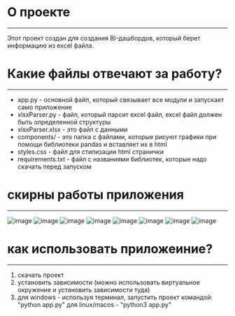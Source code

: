 # О проекте
---
Этот проект создан для создания BI-дашбордов, который берет информацию из excel файла. 

# Какие файлы отвечают за работу?
---
* app.py - основной файл, который связывает все модули и запускает само приложение
* xlsxParser.py - файл, который парсит excel файл, excel файл должен быть определенной структуры
* xlsxParser.xlsx - это файл с данными
* components/ - это папка с файлами, которые рисуют графики при помощи библиотеки pandas и вставляет их в html
* styles.css - файл для стилизации html странички
* requirements.txt - файл с названиями библиотек, которые надо скачать перед запуском

# скирны работы приложения
---
![image](https://github.com/user-attachments/assets/89c0f15d-746a-4e57-ae2e-dc63510cd4b4)
![image](https://github.com/user-attachments/assets/79a49a72-d3d2-49e8-90ec-1a8100ba9372)
![image](https://github.com/user-attachments/assets/660f5153-8e03-44d0-8452-018747342768)
![image](https://github.com/user-attachments/assets/fd6b8b6d-c647-408a-b196-60c2ed418688)
![image](https://github.com/user-attachments/assets/ee99ae3d-13f5-4e22-9a21-9a20a6a9ed8a)
![image](https://github.com/user-attachments/assets/999813be-12a8-4cd6-8e14-3bd7c30f103a)
![image](https://github.com/user-attachments/assets/8eeea51e-5af6-4aca-a0a9-9b6032850ec9)
![image](https://github.com/user-attachments/assets/91bb83e0-a0a7-49fc-98a2-e34b630c22bc)

# как использовать приложеиние?
---
1) скачать проект
2) установить зависимости (можно использовать виртуальное окружение и установить зависимости туда)
3) для windows - используя терминал, запустить проект командой: "python app.py"
   для linux/macos - "python3 app.py"
